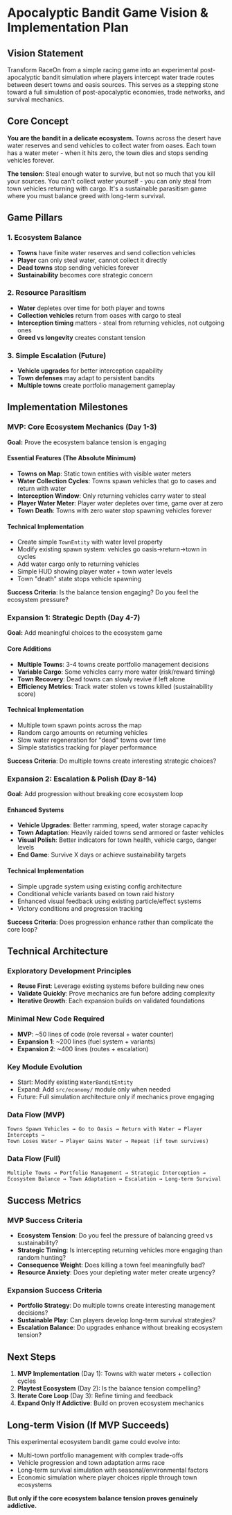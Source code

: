 # Apocalyptic Bandit Game Vision & Implementation Plan

## Vision Statement

Transform RaceOn from a simple racing game into an experimental post-apocalyptic bandit simulation where players intercept water trade routes between desert towns and oasis sources. This serves as a stepping stone toward a full simulation of post-apocalyptic economies, trade networks, and survival mechanics.

## Core Concept

**You are the bandit in a delicate ecosystem.** Towns across the desert have water reserves and send vehicles to collect water from oases. Each town has a water meter - when it hits zero, the town dies and stops sending vehicles forever. 

**The tension**: Steal enough water to survive, but not so much that you kill your sources. You can't collect water yourself - you can only steal from town vehicles returning with cargo. It's a sustainable parasitism game where you must balance greed with long-term survival.

## Game Pillars

### 1. Ecosystem Balance
- **Towns** have finite water reserves and send collection vehicles
- **Player** can only steal water, cannot collect it directly
- **Dead towns** stop sending vehicles forever
- **Sustainability** becomes core strategic concern

### 2. Resource Parasitism
- **Water** depletes over time for both player and towns
- **Collection vehicles** return from oases with cargo to steal
- **Interception timing** matters - steal from returning vehicles, not outgoing ones
- **Greed vs longevity** creates constant tension

### 3. Simple Escalation (Future)
- **Vehicle upgrades** for better interception capability
- **Town defenses** may adapt to persistent bandits
- **Multiple towns** create portfolio management gameplay

## Implementation Milestones

### MVP: Core Ecosystem Mechanics (Day 1-3)
**Goal:** Prove the ecosystem balance tension is engaging

#### Essential Features (The Absolute Minimum)
- **Towns on Map**: Static town entities with visible water meters
- **Water Collection Cycles**: Towns spawn vehicles that go to oases and return with water
- **Interception Window**: Only returning vehicles carry water to steal
- **Player Water Meter**: Player water depletes over time, game over at zero
- **Town Death**: Towns with zero water stop spawning vehicles forever

#### Technical Implementation
- Create simple `TownEntity` with water level property
- Modify existing spawn system: vehicles go oasis→return→town in cycles
- Add water cargo only to returning vehicles
- Simple HUD showing player water + town water levels
- Town "death" state stops vehicle spawning

**Success Criteria**: Is the balance tension engaging? Do you feel the ecosystem pressure?

### Expansion 1: Strategic Depth (Day 4-7)
**Goal:** Add meaningful choices to the ecosystem game

#### Core Additions
- **Multiple Towns**: 3-4 towns create portfolio management decisions
- **Variable Cargo**: Some vehicles carry more water (risk/reward timing)
- **Town Recovery**: Dead towns can slowly revive if left alone
- **Efficiency Metrics**: Track water stolen vs towns killed (sustainability score)

#### Technical Implementation
- Multiple town spawn points across the map
- Random cargo amounts on returning vehicles
- Slow water regeneration for "dead" towns over time
- Simple statistics tracking for player performance

**Success Criteria**: Do multiple towns create interesting strategic choices?

### Expansion 2: Escalation & Polish (Day 8-14)  
**Goal:** Add progression without breaking core ecosystem loop

#### Enhanced Systems
- **Vehicle Upgrades**: Better ramming, speed, water storage capacity
- **Town Adaptation**: Heavily raided towns send armored or faster vehicles
- **Visual Polish**: Better indicators for town health, vehicle cargo, danger levels
- **End Game**: Survive X days or achieve sustainability targets

#### Technical Implementation
- Simple upgrade system using existing config architecture
- Conditional vehicle variants based on town raid history
- Enhanced visual feedback using existing particle/effect systems
- Victory conditions and progression tracking

**Success Criteria**: Does progression enhance rather than complicate the core loop?

## Technical Architecture

### Exploratory Development Principles
- **Reuse First**: Leverage existing systems before building new ones
- **Validate Quickly**: Prove mechanics are fun before adding complexity
- **Iterative Growth**: Each expansion builds on validated foundations

### Minimal New Code Required
- **MVP**: ~50 lines of code (role reversal + water counter)
- **Expansion 1**: ~200 lines (fuel system + variants)  
- **Expansion 2**: ~400 lines (routes + escalation)

### Key Module Evolution
- Start: Modify existing `WaterBanditEntity` 
- Expand: Add `src/economy/` module only when needed
- Future: Full simulation architecture only if mechanics prove engaging

### Data Flow (MVP)
```
Towns Spawn Vehicles → Go to Oasis → Return with Water → Player Intercepts → 
Town Loses Water → Player Gains Water → Repeat (if town survives)
```

### Data Flow (Full)
```
Multiple Towns → Portfolio Management → Strategic Interception → 
Ecosystem Balance → Town Adaptation → Escalation → Long-term Survival
```

## Success Metrics

### MVP Success Criteria
- **Ecosystem Tension**: Do you feel the pressure of balancing greed vs sustainability?
- **Strategic Timing**: Is intercepting returning vehicles more engaging than random hunting?
- **Consequence Weight**: Does killing a town feel meaningfully bad?
- **Resource Anxiety**: Does your depleting water meter create urgency?

### Expansion Success Criteria  
- **Portfolio Strategy**: Do multiple towns create interesting management decisions?
- **Sustainable Play**: Can players develop long-term survival strategies?
- **Escalation Balance**: Do upgrades enhance without breaking ecosystem tension?

## Next Steps

1. **MVP Implementation** (Day 1): Towns with water meters + collection cycles
2. **Playtest Ecosystem** (Day 2): Is the balance tension compelling?
3. **Iterate Core Loop** (Day 3): Refine timing and feedback
4. **Expand Only If Addictive**: Build on proven ecosystem mechanics

## Long-term Vision (If MVP Succeeds)

This experimental ecosystem bandit game could evolve into:
- Multi-town portfolio management with complex trade-offs
- Vehicle progression and town adaptation arms race  
- Long-term survival simulation with seasonal/environmental factors
- Economic simulation where player choices ripple through town ecosystems

**But only if the core ecosystem balance tension proves genuinely addictive.**
